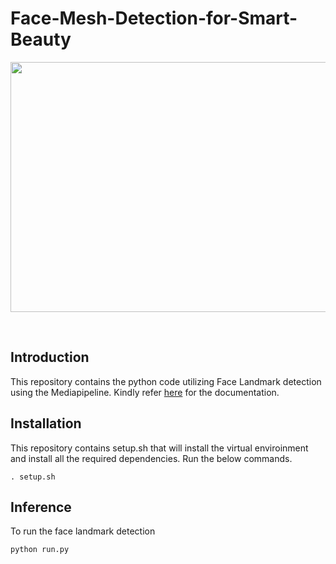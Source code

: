 # Face-Mesh-Detection-for-Smart-Beauty

<div align="center">
<p>
<img src="./readme_stuffs/demo.gif" width="600" height="400"/>
</p>
<br>
</div>

## Introduction

This repository contains the python code utilizing Face Landmark detection using the Mediapipeline. Kindly refer [here](https://developers.google.com/mediapipe/solutions/vision/face_landmarker/python) for the documentation.

## Installation

This repository contains setup.sh that will install the virtual enviroinment and install all the required dependencies.
Run the below commands.
```
. setup.sh
```

## Inference

To run the face landmark detection

```
python run.py
```
